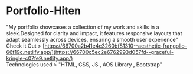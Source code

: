 # Portfolio-Hiten
"My portfolio showcases a collection of my work and skills in a sleek.Designed for clarity and impact, it features responsive layouts that adapt seamlessly across devices, ensuring a smooth user experience"
<br/>
Check it Out > [https://66700a2b41e4c3260bf81310--aesthetic-frangollo-66f19c.netlify.app/](https://66700c5ec2e6762993d057fd--graceful-kringle-c07fe9.netlify.app/)
<br/>
Technologies used > "HTML, CSS, JS , AOS Library , Bootstrap"
